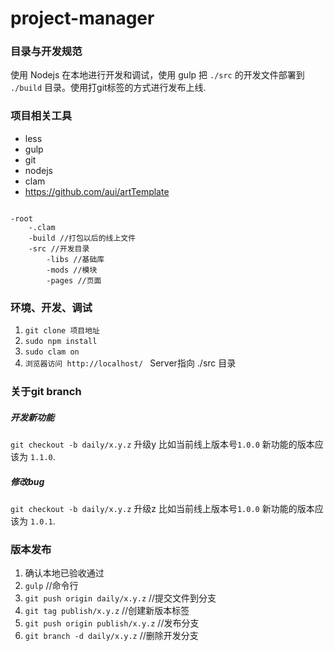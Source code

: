 # project-manager
### 目录与开发规范

使用 Nodejs 在本地进行开发和调试，使用 gulp 把 `./src` 的开发文件部署到 `./build` 目录。使用打git标签的方式进行发布上线.

### 项目相关工具

* less
* gulp
* git
* nodejs
* clam 
* https://github.com/aui/artTemplate


````

-root
	-.clam 
	-build //打包以后的线上文件
	-src //开发目录
		-libs //基础库
		-mods //模块
		-pages //页面
````


### 环境、开发、调试

1. `git clone 项目地址`
2. `sudo npm install`
3. `sudo clam on`
4. `浏览器访问 http://localhost/ ` Server指向 ./src 目录




### 关于git branch

##### 开发新功能

`git checkout -b daily/x.y.z`  升级y  比如当前线上版本号`1.0.0` 新功能的版本应该为 `1.1.0`.


##### 修改bug

`git checkout -b daily/x.y.z`  升级z  比如当前线上版本号`1.0.0` 新功能的版本应该为 `1.0.1`.



### 版本发布

1. 确认本地已验收通过
2. `gulp` //命令行
3. `git push origin daily/x.y.z` //提交文件到分支
4. `git tag publish/x.y.z` //创建新版本标签
5. `git push origin publish/x.y.z` //发布分支
6. `git branch -d daily/x.y.z` //删除开发分支
